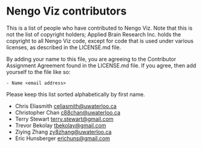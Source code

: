 Nengo Viz contributors
======================

This is a list of people who have contributed to Nengo Viz.
Note that this is not the list of copyright holders;
Applied Brain Research Inc. holds the copyright to
all Nengo Viz code, except for code that is used under
various licenses, as described in the LICENSE.md file.

By adding your name to this file, you are agreeing
to the Contributor Assignment Agreement found in
the LICENSE.md file. If you agree, then add yourself
to the file like so:

```
- Name <email address>
```

Please keep this list sorted alphabetically by first name.

- Chris Eliasmith <celiasmith@uwaterloo.ca>
- Christopher Chan <c88chan@uwaterloo.ca>
- Terry Stewart <terry.stewart@gmail.com>
- Trevor Bekolay <tbekolay@gmail.com>
- Ziying Zhang <zy8zhang@uwaterloo.ca>
- Eric Hunsberger <erichuns@gmail.com>
